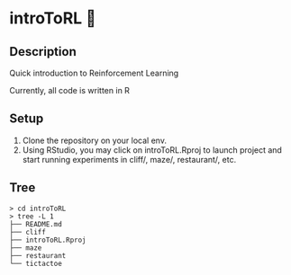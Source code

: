 # introToRL 🤖

## Description 

Quick introduction to Reinforcement Learning

Currently, all code is written in R

## Setup

1. Clone the repository on your local env. 
2. Using RStudio, you may click on introToRL.Rproj to launch project and start running experiments in cliff/, maze/, restaurant/, etc. 

## Tree
```
> cd introToRL
> tree -L 1
├── README.md
├── cliff
├── introToRL.Rproj
├── maze
├── restaurant
└── tictactoe
```


